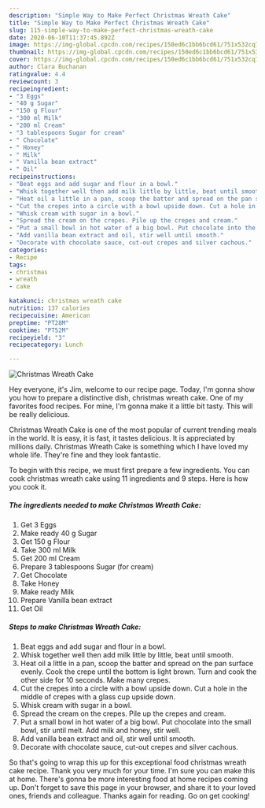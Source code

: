 ```yaml
---
description: "Simple Way to Make Perfect Christmas Wreath Cake"
title: "Simple Way to Make Perfect Christmas Wreath Cake"
slug: 115-simple-way-to-make-perfect-christmas-wreath-cake
date: 2020-06-10T11:37:45.892Z
image: https://img-global.cpcdn.com/recipes/150ed6c1bb6bcd61/751x532cq70/christmas-wreath-cake-recipe-main-photo.jpg
thumbnail: https://img-global.cpcdn.com/recipes/150ed6c1bb6bcd61/751x532cq70/christmas-wreath-cake-recipe-main-photo.jpg
cover: https://img-global.cpcdn.com/recipes/150ed6c1bb6bcd61/751x532cq70/christmas-wreath-cake-recipe-main-photo.jpg
author: Clara Buchanan
ratingvalue: 4.4
reviewcount: 3
recipeingredient:
- "3 Eggs"
- "40 g Sugar"
- "150 g Flour"
- "300 ml Milk"
- "200 ml Cream"
- "3 tablespoons Sugar for cream"
- " Chocolate"
- " Honey"
- " Milk"
- " Vanilla bean extract"
- " Oil"
recipeinstructions:
- "Beat eggs and add sugar and flour in a bowl."
- "Whisk together well then add milk little by little, beat until smooth."
- "Heat oil a little in a pan, scoop the batter and spread on the pan surface evenly. Cook the crepe until the bottom is light brown. Turn and cook the other side for 10 seconds. Make many crepes."
- "Cut the crepes into a circle with a bowl upside down. Cut a hole in the middle of crepes with a glass cup upside down."
- "Whisk cream with sugar in a bowl."
- "Spread the cream on the crepes. Pile up the crepes and cream."
- "Put a small bowl in hot water of a big bowl. Put chocolate into the small bowl, stir until melt. Add milk and honey, stir well."
- "Add vanilla bean extract and oil, stir well until smooth."
- "Decorate with chocolate sauce, cut-out crepes and silver cachous."
categories:
- Recipe
tags:
- christmas
- wreath
- cake

katakunci: christmas wreath cake 
nutrition: 137 calories
recipecuisine: American
preptime: "PT28M"
cooktime: "PT52M"
recipeyield: "3"
recipecategory: Lunch

---
```



![Christmas Wreath Cake](https://img-global.cpcdn.com/recipes/150ed6c1bb6bcd61/751x532cq70/christmas-wreath-cake-recipe-main-photo.jpg)

Hey everyone, it's Jim, welcome to our recipe page. Today, I'm gonna show you how to prepare a distinctive dish, christmas wreath cake. One of my favorites food recipes. For mine, I'm gonna make it a little bit tasty. This will be really delicious.



Christmas Wreath Cake is one of the most popular of current trending meals in the world. It is easy, it is fast, it tastes delicious. It is appreciated by millions daily. Christmas Wreath Cake is something which I have loved my whole life. They're fine and they look fantastic.


To begin with this recipe, we must first prepare a few ingredients. You can cook christmas wreath cake using 11 ingredients and 9 steps. Here is how you cook it.

<!--inarticleads1-->

##### The ingredients needed to make Christmas Wreath Cake:

1. Get 3 Eggs
1. Make ready 40 g Sugar
1. Get 150 g Flour
1. Take 300 ml Milk
1. Get 200 ml Cream
1. Prepare 3 tablespoons Sugar (for cream)
1. Get  Chocolate
1. Take  Honey
1. Make ready  Milk
1. Prepare  Vanilla bean extract
1. Get  Oil




<!--inarticleads2-->

##### Steps to make Christmas Wreath Cake:

1. Beat eggs and add sugar and flour in a bowl.
1. Whisk together well then add milk little by little, beat until smooth.
1. Heat oil a little in a pan, scoop the batter and spread on the pan surface evenly. Cook the crepe until the bottom is light brown. Turn and cook the other side for 10 seconds. Make many crepes.
1. Cut the crepes into a circle with a bowl upside down. Cut a hole in the middle of crepes with a glass cup upside down.
1. Whisk cream with sugar in a bowl.
1. Spread the cream on the crepes. Pile up the crepes and cream.
1. Put a small bowl in hot water of a big bowl. Put chocolate into the small bowl, stir until melt. Add milk and honey, stir well.
1. Add vanilla bean extract and oil, stir well until smooth.
1. Decorate with chocolate sauce, cut-out crepes and silver cachous.




So that's going to wrap this up for this exceptional food christmas wreath cake recipe. Thank you very much for your time. I'm sure you can make this at home. There's gonna be more interesting food at home recipes coming up. Don't forget to save this page in your browser, and share it to your loved ones, friends and colleague. Thanks again for reading. Go on get cooking!
